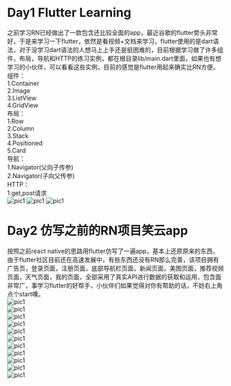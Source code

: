 # Day1 Flutter Learning
之前学习RN已经做出了一款包含还比较全面的app，最近谷歌的flutter势头非常好，于是来学习一下flutter，依然是看视频+文档来学习，flutter使用的是dart语法，对于没学习dart语法的人想马上上手还是挺困难的，目前根据学习做了许多组件，布局，导航和HTTP的练习实例，都在根目录lib/main.dart里面，如果也有想学习的小伙伴，可以看看这些实例，目前的感觉是flutter用起来确实比RN方便。  
组件：  
1.Container  
2.Image  
3.ListView  
4.GridView  
布局：  
1.Row  
2.Column  
3.Stack  
4.Positioned  
5.Card  
导航：  
1.Navigator(父向子传参)  
2.Navigator(子向父传参)  
HTTP：  
1.get,post请求  
![pic1](./firstflutterappImg/1.png)
![pic1](./firstflutterappImg/2.png)
![pic1](./firstflutterappImg/3.png)  
# Day2 仿写之前的RN项目笑云app
按照之前react native的思路用flutter仿写了一遍app，基本上还原原来的东西，由于flutter社区目前还在高速发展中，有些东西还没有RN那么完善，该项目拥有广告页，登录页面，注册页面，底部导航栏页面，新闻页面，美图页面，推荐视频页面，天气页面，我的页面，全部采用了真实API进行数据的获取和运用，包含面非常广，事学习flutter的好帮手，小伙伴们如果觉得对你有帮助的话，不妨右上角点个start噢。  
![pic1](./laugh_cloud_img/1.png)  
![pic1](./laugh_cloud_img/2.png)  
![pic1](./laugh_cloud_img/3.png)  
![pic1](./laugh_cloud_img/4.png)  
![pic1](./laugh_cloud_img/5.png)  
![pic1](./laugh_cloud_img/6.png)  
![pic1](./laugh_cloud_img/7.png)  
![pic1](./laugh_cloud_img/8.png)  
![pic1](./laugh_cloud_img/9.png)  
![pic1](./laugh_cloud_img/10.png)  
![pic1](./laugh_cloud_img/11.png)  
